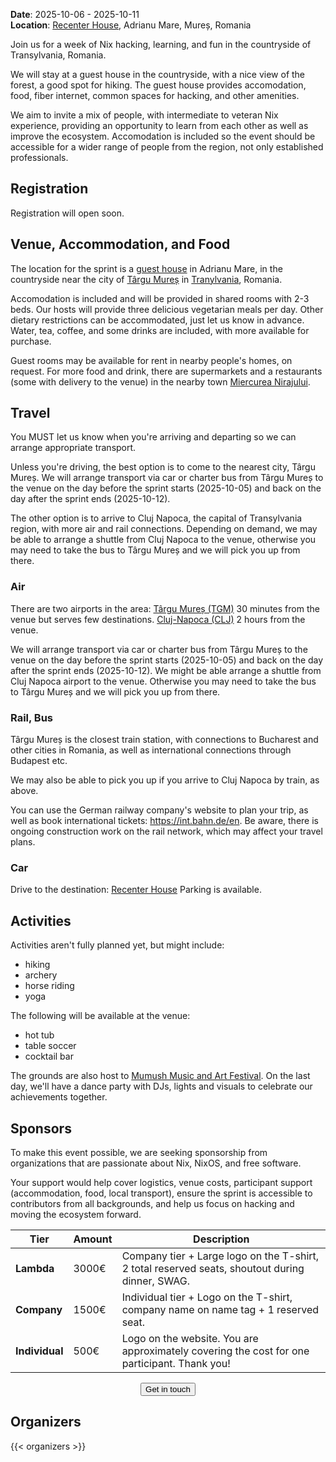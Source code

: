 **Date**: 2025-10-06 - 2025-10-11 <br>
**Location**: [Recenter House](https://maps.app.goo.gl/wgS4KTsY386hE1H9A), Adrianu Mare, Mureș, Romania

Join us for a week of Nix hacking, learning, and fun in the countryside of Transylvania, Romania.

We will stay at a guest house in the countryside, with a nice view of the forest, a good spot for hiking. The guest house provides accomodation, food, fiber internet, common spaces for hacking, and other amenities.

We aim to invite a mix of people, with intermediate to veteran Nix experience, providing an opportunity to learn from each other as well as improve the ecosystem. Accomodation is included so the event should be accessible for a wider range of people from the region, not only established professionals.

## Registration

Registration will open soon.

## Venue, Accommodation, and Food

The location for the sprint is a [guest house](https://maps.app.goo.gl/wgS4KTsY386hE1H9A) in Adrianu Mare, in the countryside near the city of [Târgu Mureș](https://en.wikipedia.org/wiki/Targu_Mures) in [Tranylvania](https://en.wikipedia.org/wiki/Transylvania), Romania.

Accomodation is included and will be provided in shared rooms with 2-3 beds. Our hosts will provide three delicious vegetarian meals per day. Other dietary restrictions can be accommodated, just let us know in advance. Water, tea, coffee, and some drinks are included, with more available for purchase.

Guest rooms may be available for rent in nearby people's homes, on request. For more food and drink, there are supermarkets and a restaurants (some with delivery to the venue) in the nearby town [Miercurea Nirajului](https://maps.app.goo.gl/hDiKvfMnFHAbFXj47).

## Travel

You MUST let us know when you're arriving and departing so we can arrange appropriate transport.

Unless you're driving, the best option is to come to the nearest city, Târgu Mureș. We will arrange transport via car or charter bus from Târgu Mureș to the venue on the day before the sprint starts (2025-10-05) and back on the day after the sprint ends (2025-10-12).

The other option is to arrive to Cluj Napoca, the capital of Transylvania region, with more air and rail connections. Depending on demand, we may be able to arrange a shuttle from Cluj Napoca to the venue, otherwise you may need to take the bus to Târgu Mureș and we will pick you up from there.

### Air

There are two airports in the area:
[Târgu Mureș (TGM)](https://aeroportultransilvania.ro/en/) 30 minutes from the venue but serves few destinations.
[Cluj-Napoca (CLJ)](https://www.airportcluj.ro/en/) 2 hours from the venue.

We will arrange transport via car or charter bus from Târgu Mureș to the venue on the day before the sprint starts (2025-10-05) and back on the day after the sprint ends (2025-10-12). We might be able arrange a shuttle from Cluj Napoca airport to the venue. Otherwise you may need to take the bus to Târgu Mureș and we will pick you up from there.

### Rail, Bus

Târgu Mureș is the closest train station, with connections to Bucharest and other cities in Romania, as well as international connections through Budapest etc.

We may also be able to pick you up if you arrive to Cluj Napoca by train, as above.

You can use the German railway company's website to plan your trip, as well as book international tickets: https://int.bahn.de/en. Be aware, there is ongoing construction work on the rail network, which may affect your travel plans.

### Car

Drive to the destination: [Recenter House](https://maps.app.goo.gl/wgS4KTsY386hE1H9A) Parking is available.

## Activities

Activities aren't fully planned yet, but might include:

- hiking
- archery
- horse riding
- yoga

The following will be available at the venue:

- hot tub
- table soccer
- cocktail bar

The grounds are also host to [Mumush Music and Art Festival](https://www.mumush.world/). On the last day, we'll have a dance party with DJs, lights and visuals to celebrate our achievements together.

## Sponsors

To make this event possible, we are seeking sponsorship from organizations that are passionate about Nix, NixOS, and free software.

Your support would help cover logistics, venue costs, participant support (accommodation, food, local transport), ensure the sprint is accessible to contributors from all backgrounds, and help us focus on hacking and moving the ecosystem forward.

| Tier           | Amount | Description                                                                                     |
| -------------- | ------ | ----------------------------------------------------------------------------------------------- |
| **Lambda**     | 3000€  | Company tier + Large logo on the T-shirt, 2 total reserved seats, shoutout during dinner, SWAG. |
| **Company**    | 1500€  | Individual tier + Logo on the T-shirt, company name on name tag + 1 reserved seat.              |
| **Individual** | 500€   | Logo on the website. You are approximately covering the cost for one participant. Thank you!    |

<div align="center" class="mb-10">
<button
 id="sponsorship-contact-button"
 onclick="window.location.href='mailto:transylvaniasprint@gmail.com'"
 class="px-4 !text-neutral !no-underline rounded-md bg-primary-600 hover:!bg-primary-500 dark:bg-primary-800 dark:hover:!bg-primary-700">
  Get in touch
</button>
</div>

## Organizers

{{< organizers >}}
